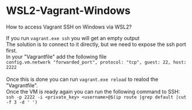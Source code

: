 # WSL2-Vagrant-Windows
How to access Vagrant SSH on Windows via WSL2?

If you run `vagrant.exe ssh` you will get an empty output<br />
The solution is to connect to it directly, but we need to expose the ssh port first.<br />
In your "Vagrantfile" add the following file<br />
`config.vm.network "forwarded_port", protocol: "tcp", guest: 22, host: 2222`<br />
<br />
Once this is done  you can run `vagrant.exe reload` to realod the "Vagrantfile".<br />
Once the VM is ready again you can run the following command to SSH:<br />
`ssh -p 2222 -i <private_key> <username>@$(ip route |grep default |cut -f 3 -d ' ')`<br />
<br />
